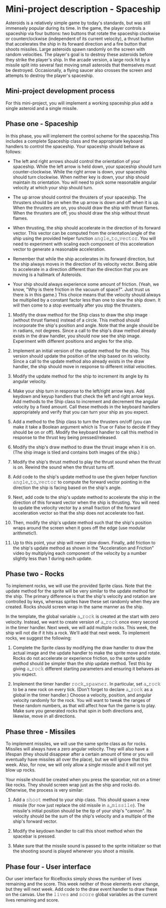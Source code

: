 # Mini-project description - Spaceship

Asteroids is a relatively simple game by today's standards, but was still immensely popular during its time. In the game, the player controls a spaceship via four buttons: two buttons that rotate the spaceship clockwise or counterclockwise (independent of its current velocity), a thrust button that accelerates the ship in its forward direction and a fire button that shoots missiles. Large asteroids spawn randomly on the screen with random velocities. The player's goal is to destroy these asteroids before they strike the player's ship. In the arcade version, a large rock hit by a missile split into several fast moving small asteroids that themselves must be destroyed. Occasionally, a flying saucer also crosses the screen and attempts to destroy the player's spaceship.

## Mini-project development process

For this mini-project, you will implement a working spaceship plus add a single asteroid and a single missile. 

## Phase one - Spaceship

In this phase, you will implement the control scheme for the spaceship.This includes a complete Spaceship class and the appropriate keyboard handlers to control the spaceship. Your spaceship should behave as follows:

* The left and right arrows should control the orientation of your spaceship. While the left arrow is held down, your spaceship should turn counter-clockwise. While the right arrow is down, your spaceship should turn clockwise. When neither key is down, your ship should maintain its orientation. You will need to pick some reasonable angular velocity at which your ship should turn.

* The up arrow should control the thrusters of your spaceship. The thrusters should be on when the up arrow is down and off when it is up. When the thrusters are on, you should draw the ship with thrust flames. When the thrusters are off, you should draw the ship without thrust flames.

* When thrusting, the ship should accelerate in the direction of its forward vector. This vector can be computed from the orientation/angle of the ship using the provided helper function 𝚊𝚗𝚐𝚕𝚎_𝚝𝚘_𝚟𝚎𝚌𝚝𝚘𝚛. You will need to experiment with scaling each component of this acceleration vector to generate a reasonable acceleration.

* Remember that while the ship accelerates in its forward direction, but the ship always moves in the direction of its velocity vector. Being able to accelerate in a direction different than the direction that you are moving is a hallmark of Asteroids.

* Your ship should always experience some amount of friction. (Yeah, we know, "Why is there friction in the vacuum of space?". Just trust us there is in this game.) This choice means that the velocity should always be multiplied by a constant factor less than one to slow the ship down. It will then come to a stop eventually after you stop the thrusters.

1. Modify the draw method for the Ship class to draw the ship image (without thrust flames) instead of a circle. This method should incorporate the ship's position and angle. Note that the angle should be in radians, not degrees. Since a call to the ship's draw method already exists in the draw handler, you should now see the ship image. Experiment with different positions and angles for the ship.

2. Implement an initial version of the update method for the ship. This version should update the position of the ship based on its velocity. Since a call to the update method also already exists in the draw handler, the ship should move in response to different initial velocities.

3. Modify the update method for the ship to increment its angle by its angular velocity.

4. Make your ship turn in response to the left/right arrow keys. Add keydown and keyup handlers that check the left and right arrow keys. Add methods to the Ship class to increment and decrement the angular velocity by a fixed amount. Call these methods in the keyboard handlers appropriately and verify that you can turn your ship as you expect.

5. Add a method to the Ship class to turn the thrusters on/off (you can make it take a Boolean argument which is True or False to decide if they should be on or off). Modify the keyboard handler to call this method in response to the thrust key being pressed/released.

6. Modify the ship's draw method to draw the thrust image when it is on. (The ship image is tiled and contains both images of the ship.)

7. Modify the ship's thrust method to play the thrust sound when the thrust is on. Rewind the sound when the thrust turns off.

8. Add code to the ship's update method to use the given helper function 𝚊𝚗𝚐𝚕𝚎_𝚝𝚘_𝚟𝚎𝚌𝚝𝚘𝚛 to compute the forward vector pointing in the direction the ship is facing based on the ship's angle.

9. Next, add code to the ship's update method to accelerate the ship in the direction of this forward vector when the ship is thrusting. You will need to update the velocity vector by a small fraction of the forward acceleration vector so that the ship does not accelerate too fast.

10. Then, modify the ship's update method such that the ship's position wraps around the screen when it goes off the edge (use modular arithmetic!).

11. Up to this point, your ship will never slow down. Finally, add friction to the ship's update method as shown in the "Acceleration and Friction" video by multiplying each component of the velocity by a number slightly less than 1 during each update.

## Phase two - Rocks

To implement rocks, we will use the provided Sprite class. Note that the update method for the sprite will be very similar to the update method for the ship. The primary difference is that the ship's velocity and rotation are controlled by keys, whereas sprites have these set randomly when they are created. Rocks should screen wrap in the same manner as the ship.

In the template, the global variable 𝚊_𝚛𝚘𝚌𝚔 is created at the start with zero velocity. Instead, we want to create version of 𝚊_𝚛𝚘𝚌𝚔 once every second in the timer handler. Next week, we will add multiple rocks. This week, the ship will not die if it hits a rock. We'll add that next week. To implement rocks, we suggest the following:

1. Complete the Sprite class by modifying the draw handler to draw the actual image and the update handler to make the sprite move and rotate. Rocks do not accelerate or experience friction, so the sprite update method should be simpler than the ship update method. Test this by giving 𝚊_𝚛𝚘𝚌𝚔 different starting parameters and ensuring it behaves as you expect.

2. Implement the timer handler 𝚛𝚘𝚌𝚔_𝚜𝚙𝚊𝚠𝚗𝚎𝚛. In particular, set 𝚊_𝚛𝚘𝚌𝚔 to be a new rock on every tick. (Don't forget to declare 𝚊_𝚛𝚘𝚌𝚔 as a global in the timer handler.) Choose a velocity, position, and angular velocity randomly for the rock. You will want to tweak the ranges of these random numbers, as that will affect how fun the game is to play. Make sure you generated rocks that spin in both directions and, likewise, move in all directions.

## Phase three - Missiles

To implement missiles, we will use the same sprite class as for rocks. Missiles will always have a zero angular velocity. They will also have a lifespan (they should disappear after a certain amount of time or you will eventually have missiles all over the place), but we will ignore that this week. Also, for now, we will only allow a single missile and it will not yet blow up rocks.

Your missile should be created when you press the spacebar, not on a timer like rocks. They should screen wrap just as the ship and rocks do. Otherwise, the process is very similar:

1. Add a 𝚜𝚑𝚘𝚘𝚝 method to your ship class. This should spawn a new missile (for now just replace the old missile in 𝚊_𝚖𝚒𝚜𝚜𝚒𝚕𝚎). The missile's initial position should be the tip of your ship's "cannon". Its velocity should be the sum of the ship's velocity and a multiple of the ship's forward vector.

2. Modify the keydown handler to call this shoot method when the spacebar is pressed.

3. Make sure that the missile sound is passed to the sprite initializer so that the shooting sound is played whenever you shoot a missile.

## Phase four - User interface

Our user interface for RiceRocks simply shows the number of lives remaining and the score. This week neither of those elements ever change, but they will next week. Add code to the draw event handler to draw these on the canvas. Use the 𝚕𝚒𝚟𝚎𝚜 and 𝚜𝚌𝚘𝚛𝚎 global variables as the current lives remaining and score. 
